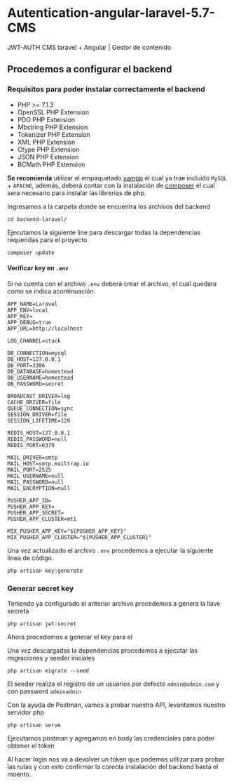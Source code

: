 # Autentication-angular-laravel-5.7-CMS
JWT-AUTH CMS laravel + Angular | Gestor de contenido


## Procedemos a configurar el backend

### Requisitos para poder instalar correctamente el backend

- PHP >= 7.1.3
- OpenSSL PHP Extension
- PDO PHP Extension
- Mbstring PHP Extension
- Tokenizer PHP Extension
- XML PHP Extension
- Ctype PHP Extension
- JSON PHP Extension
- BCMath PHP Extension

**Se recomienda** utilizar el empaquetado [xampp](https://www.apachefriends.org/es/index.html) el cual ya trae incluido `MySQL` + `APACHE`, además, deberá contar con la instalación de [composer](https://getcomposer.org/) el cual sera necesario para instalar las librerias de php.

Ingresamos a la carpeta donde se encuentra los archivos del backend

```
cd backend-laravel/
```

Ejecutamos la siguiente line para descargar todas la dependencias requeridas para el proyecto

```
composer update
```

#### Verificar key en `.env`
Si no cuenta con el archivo `.env` deberá crear el archivo, el cual quedara como se indica acontinuación.

```
APP_NAME=Laravel
APP_ENV=local
APP_KEY=
APP_DEBUG=true
APP_URL=http://localhost

LOG_CHANNEL=stack

DB_CONNECTION=mysql
DB_HOST=127.0.0.1
DB_PORT=3306
DB_DATABASE=homestead
DB_USERNAME=homestead
DB_PASSWORD=secret

BROADCAST_DRIVER=log
CACHE_DRIVER=file
QUEUE_CONNECTION=sync
SESSION_DRIVER=file
SESSION_LIFETIME=120

REDIS_HOST=127.0.0.1
REDIS_PASSWORD=null
REDIS_PORT=6379

MAIL_DRIVER=smtp
MAIL_HOST=smtp.mailtrap.io
MAIL_PORT=2525
MAIL_USERNAME=null
MAIL_PASSWORD=null
MAIL_ENCRYPTION=null

PUSHER_APP_ID=
PUSHER_APP_KEY=
PUSHER_APP_SECRET=
PUSHER_APP_CLUSTER=mt1

MIX_PUSHER_APP_KEY="${PUSHER_APP_KEY}"
MIX_PUSHER_APP_CLUSTER="${PUSHER_APP_CLUSTER}"
```

Una vez actualizado el archivo `.env` procedemos a ejecutar la siguiente linea de código.
```
php artisan key:generate
```
### Generar secret key
Teniendo ya configurado el anterior archivo procedemos a genera la llave secreta
```
php artisan jwt:secret                                            
```

Ahora procedemos a generar el key para el 

Una vez descargadas la dependencias procedemos a ejecutar las migraciones y seeder iniciales

```
php artisan migrate --seed
```

El seeder realiza el registro de un usuarios por defecto `admin@admin.com`  y con password `adminadmin`


Con la ayuda de Postman, vamos a probar nuestra API, levantamos nuestro servidor php
    
```
php artisan serve
```
Ejecutamos postman y agregamos en body las credenciales para poder obtener el token

Al hacer login nos va a devolver un token que podemos utilizar para probar las rutas y con esto confirmar la corecta instalación del backend hasta el moento.

